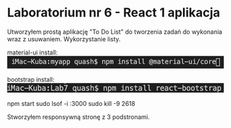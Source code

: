 # Laboratorium nr 6 -  React 1 aplikacja

Utworzyłem prostą aplikację "To Do List" do tworzenia zadań do wykonania wraz z usuwaniem.
Wykorzystanie listy.

material-ui install:
![](img/1.png)

bootstrap install:
![](img/2.png)

npm start
sudo lsof -i :3000
sudo kill -9 2618


Stworzyłem responsywną stronę z 3 podstronami.
